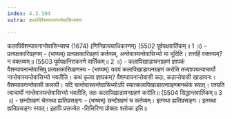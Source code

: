 ```yaml
---
index: 4.3.104
sutra: कलापिवैशम्पायनान्तेवासिभ्यश्च

---
```

कलापिवैशम्पायनान्तेवासिभ्यश्च (1674) (णिनिप्रत्ययाधिकरणम्) (5502 पूर्वपक्षवार्तिकम्॥ 1 ॥) - प्रत्यक्षकारिग्रहणम् - (भाष्यम्) प्रत्यक्षकारिग्रहणं कर्तव्यम्, अन्तेवास्यन्तेवासिभ्यो मा भूदिति। तत्तर्हि वक्तव्यम्? न वक्तव्यम्॥ (5503 पूर्वपक्षनिराकरणे वार्तिकम्॥ 2 ॥) - कलापिखाडायनग्रहणं ज्ञापकं वैशम्पायनान्तेवासिषु प्रत्यक्षकारिग्रहणस्य - (भाष्यम्) यदयं कलापिखाडायनग्रहणं करोति तज्ज्ञापयत्याचार्यो नान्तेवास्यन्तेवासिभ्यो भवतीति। कथं कृत्वा ज्ञापकम्? वैशम्पायनान्तेवासी कठः, कठान्तेवासी खाडायनः। वैशम्पायनान्तेवासी कलापी। यदि चान्तेवास्यन्तेवासिभ्योऽपि स्यात्कलापिखाडायनग्रहणमनर्थकं स्यात्। पश्यति त्वाचार्यो नान्तेवास्यन्तेवासिभ्यो भवतीति, ततः कलापिखाडायनग्रहणं करोति॥ (5504 सिद्धान्तवार्तिकम्॥ 3 ॥) - छन्दोग्रहणं चेतरथा ह्यतिप्रसङ्गः - (भाष्यम्) छन्दोग्रहणं च कर्तव्यम्। इतरथा ह्यतिप्रसङ्गः। इतरथा ह्यतिप्रसङ्गः स्यात्। इहापि प्रसज्येत -तित्तिरिणा प्रोक्ताः श्लोका इति॥